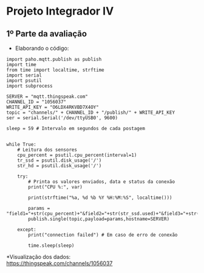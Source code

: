 # Projeto Integrador IV 

## 1º Parte da avaliação
* Elaborando o código:
~~~phython
import paho.mqtt.publish as publish
import time
from time import localtime, strftime
import serial
import psutil 
import subprocess 

SERVER = "mqtt.thingspeak.com"
CHANNEL_ID = "1056037"
WRITE_API_KEY = "O6LDX4RKVBD7X4OY"
topic = "channels/" + CHANNEL_ID + "/publish/" + WRITE_API_KEY
ser = serial.Serial('/dev/ttyUSB0', 9600)

sleep = 59 # Intervalo em segundos de cada postagem


while True:
    # Leitura dos sensores
	cpu_percent = psutil.cpu_percent(interval=1)
    tr_ssd = psutil.disk_usage('/')
	str_hd = psutil.disk_usage('/')
	
	try:
		# Printa os valores enviados, data e status da conexão
		print("CPU %:", var)

		print(strftime("%a, %d %b %Y %H:%M:%S", localtime()))

		params = "field1="+str(cpu_percent)+"&field2="+str(str_ssd.used)+"&field3="+str(str_hd.used)
		publish.single(topic,payload=params,hostname=SERVER)

	except:
		print("connection failed") # Em caso de erro de conexão

		time.sleep(sleep)
~~~
      
   *Visualização dos dados:   
      <https://thingspeak.com/channels/1056037>
      
      
